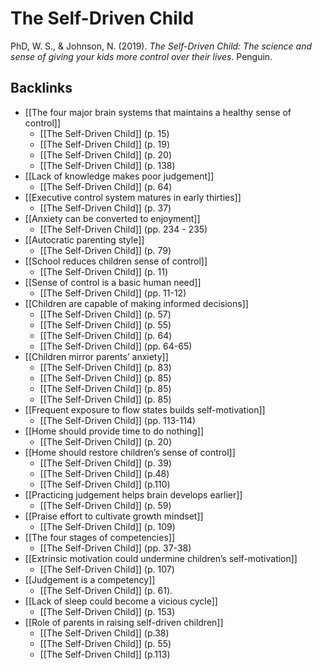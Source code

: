 # The Self-Driven Child
PhD, W. S., & Johnson, N. (2019). *The Self-Driven Child: The science and sense of giving your kids more control over their lives*. Penguin.

## Backlinks
* [[The four major brain systems that maintains a healthy sense of control]]
	* [[The Self-Driven Child]] (p. 15)
	* [[The Self-Driven Child]] (p. 19)
	* [[The Self-Driven Child]] (p. 20)
	* [[The Self-Driven Child]] (p. 138)
* [[Lack of knowledge makes poor judgement]]
	* [[The Self-Driven Child]] (p. 64)
* [[Executive control system matures in early thirties]]
	* [[The Self-Driven Child]] (p. 37)
* [[Anxiety can be converted to enjoyment]]
	* [[The Self-Driven Child]] (pp. 234 - 235)
* [[Autocratic parenting style]]
	* [[The Self-Driven Child]] (p. 79)
* [[School reduces children sense of control]]
	* [[The Self-Driven Child]] (p. 11)
* [[Sense of control is a basic human need]]
	* [[The Self-Driven Child]] (pp. 11-12)
* [[Children are capable of making informed decisions]]
	* [[The Self-Driven Child]] (p. 57)
	* [[The Self-Driven Child]] (p. 55)
	* [[The Self-Driven Child]] (p. 64)
	* [[The Self-Driven Child]] (pp. 64-65)
* [[Children mirror parents’ anxiety]]
	* [[The Self-Driven Child]] (p. 83)
	* [[The Self-Driven Child]] (p. 85)
	* [[The Self-Driven Child]] (p. 85)
	* [[The Self-Driven Child]] (p. 85)
* [[Frequent exposure to flow states builds self-motivation]]
	* [[The Self-Driven Child]] (pp. 113-114)
* [[Home should provide time to do nothing]]
	* [[The Self-Driven Child]] (p. 20)
* [[Home should restore children’s sense of control]]
	* [[The Self-Driven Child]] (p. 39)
	* [[The Self-Driven Child]] (p.48)
	* [[The Self-Driven Child]] (p.110)
* [[Practicing judgement helps brain develops earlier]]
	* [[The Self-Driven Child]] (p. 59)
* [[Praise effort to cultivate growth mindset]]
	* [[The Self-Driven Child]] (p. 109)
* [[The four stages of competencies]]
	* [[The Self-Driven Child]] (pp. 37-38)
* [[Extrinsic motivation could undermine children’s self-motivation]]
	* [[The Self-Driven Child]] (p. 107)
* [[Judgement is a competency]]
	* [[The Self-Driven Child]] (p. 61).
* [[Lack of sleep could become a vicious cycle]]
	* [[The Self-Driven Child]] (p. 153)
* [[Role of parents in raising self-driven children]]
	* [[The Self-Driven Child]] (p.38)
	* [[The Self-Driven Child]] (p. 55)
	* [[The Self-Driven Child]] (p.113)

<!-- #evergreen -->

<!-- {BearID:97BBE956-0B39-4F74-94AC-B1254C5A461D-1293-0000DE3AA3E23F4B} -->
